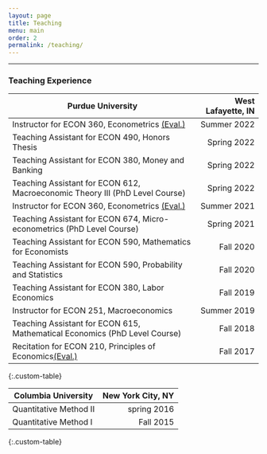 ```yaml
---
layout: page
title: Teaching
menu: main
order: 2
permalink: /teaching/
---
```

<!---
Teaching Statement:
--->
***

### Teaching Experience

| Purdue University | West Lafayette, IN |
| ----------- | ----------: |
| Instructor for ECON 360, Econometrics [(Eval.)](../assets/docs/Econometrics_Evaluation_2022.pdf)| Summer 2022 |
| Teaching Assistant for ECON 490, Honors Thesis | Spring 2022 |
| Teaching Assistant for ECON 380, Money and Banking | Spring 2022 |
| Teaching Assistant for ECON 612, Macroeconomic Theory III (PhD Level Course) | Spring 2022 |
| Instructor for ECON 360, Econometrics [(Eval.)](../assets/docs/Econometrics_Evaluation_2021.pdf)| Summer 2021 |
| Teaching Assistant for ECON 674, Micro-econometrics (PhD Level Course) | Spring 2021 |
| Teaching Assistant for ECON 590, Mathematics for Economists | Fall 2020 |
| Teaching Assistant for ECON 590, Probability and Statistics | Fall 2020|
| Teaching Assistant for ECON 380, Labor Economics | Fall 2019|
| Instructor for ECON 251, Macroeconomics | Summer 2019 |
| Teaching Assistant for ECON 615, Mathematical Economics (PhD Level Course)| Fall 2018 |
| Recitation for ECON 210, Principles of Economics[(Eval.)](../assets/docs/Principle_Evaluation.pdf)|Fall 2017|
{:.custom-table}

| Columbia University | New York City, NY |
| ----------- | ----------: |
| Quantitative Method II | spring 2016 |
| Quantitative Method I | Fall 2015 |
{:.custom-table}


